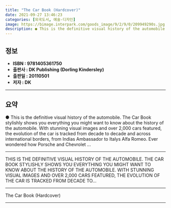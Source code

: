 ```yaml
---
title: "The Car Book (Hardcover)"
date: 2021-09-27 13:46:23
categories: [외국도서, 예술-디자인]
image: https://bimage.interpark.com/goods_image/9/2/9/0/209949290s.jpg
description: ● This is the definitive visual history of the automobile. The Car Book stylishly shows you everything you might want to know about the history of the automobi
---
```


## **정보**

- **ISBN : 9781405361750**
- **출판사 : DK Publishing (Dorling Kindersley)**
- **출판일 : 20110501**
- **저자 : DK**

------



## **요약**

●  This is the definitive visual history of the automobile. The Car Book stylishly shows you everything you might want to know about the history of the automobile. With stunning visual images and over 2,000 cars featured, the evolution of the car is tracked from decade to decade and across international borders, from Indias Ambassador to Italys Alfa Romeo. Ever wondered how Porsche and Chevrolet ...

------

THIS IS THE DEFINITIVE VISUAL HISTORY OF THE AUTOMOBILE. THE CAR BOOK STYLISHLY SHOWS YOU EVERYTHING YOU MIGHT WANT TO KNOW ABOUT THE HISTORY OF THE AUTOMOBILE. WITH STUNNING VISUAL IMAGES AND OVER 2,000 CARS FEATURED, THE EVOLUTION OF THE CAR IS TRACKED FROM DECADE TO... 

------


The Car Book (Hardcover) 

------


